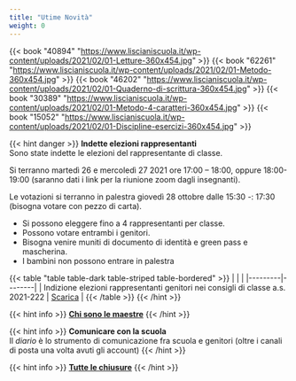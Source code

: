 ```yaml
---
title: "Utime Novità"
weight: 0
---
```


{{< book "40894" "https://www.liscianiscuola.it/wp-content/uploads/2021/02/01-Letture-360x454.jpg" >}}
{{< book "62261" "https://www.liscianiscuola.it/wp-content/uploads/2021/02/01-Metodo-360x454.jpg" >}}
{{< book "46202" "https://www.liscianiscuola.it/wp-content/uploads/2021/02/01-Quaderno-di-scrittura-360x454.jpg" >}}
{{< book "30389" "https://www.liscianiscuola.it/wp-content/uploads/2021/02/01-Metodo-4-caratteri-360x454.jpg" >}}
{{< book "15052" "https://www.liscianiscuola.it/wp-content/uploads/2021/02/01-Discipline-esercizi-360x454.jpg" >}}

{{< hint danger >}}
**Indette elezioni rappresentanti**\
Sono state indette le elezioni del rappresentante di classe.

Si terranno martedì 26 e mercoledì 27 2021 ore 17:00 – 18:00, oppure 18:00-19:00 (saranno dati i link per la riunione zoom dagli insegnanti). 

Le votazioni si terranno in palestra giovedì 28 ottobre dalle 15:30 -: 17:30 (bisogna votare con pezzo di carta). 

- Si possono eleggere fino a 4 rappresentanti per classe. 
- Possono votare entrambi i genitori. 
- Bisogna venire muniti di documento di identità e green pass e mascherina. 
- I bambini non possono entrare in palestra

{{< table "table table-dark table-striped table-bordered" >}}
|   |  |
|---------|--------|
| Indizione elezioni rappresentanti genitori nei consigli di classe a.s. 2021-222 | <a href="/circolari/Indizione elezioni rappresentanti genitori nei consigli di classe a.s. 2021-222.pdf">Scarica</a> |
{{< /table >}}
{{< /hint >}}



{{< hint info >}}
<a href="maestre/" target="_blank">**Chi sono le maestre**</a>
{{< /hint >}}

{{< hint info >}}
**Comunicare con la scuola**\
Il *diario* è lo strumento di comunicazione fra scuola e genitori (oltre i canali di posta una volta avuti gli account)
{{< /hint >}}

{{< hint info >}}
<a href="chiusure/" target="_blank">**Tutte le chiusure**</a>
{{< /hint >}}
